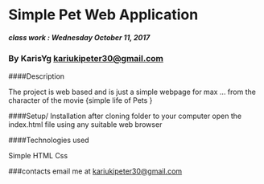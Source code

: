 # Simple Pet Web Application

##### class work : Wednesday October 11, 2017

### By KarisYg kariukipeter30@gmail.com


####Description

The project is web based and is just a simple webpage for max ... from the 
character of the movie {simple life of Pets }



####Setup/ Installation
after cloning folder to your computer
open the index.html file using any suitable web browser


####Technologies used

Simple HTML 
Css

###contacts
email me at kariukipeter30@gmail.com 